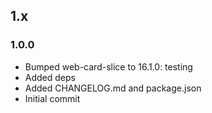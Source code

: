 ## 1.x

### 1.0.0

* Bumped web-card-slice to 16.1.0: testing
* Added deps
* Added CHANGELOG.md and package.json
* Initial commit

